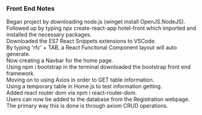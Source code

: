 ### Front End Notes
Began project by downloading node.js (winget install OpenJS.NodeJS).  
Followed up by typing npx create-react-app hotel-front which imported and installed the necessary packages.  
Downloaded the ES7 React Snippets extensions to VSCode.  
By typing 'rfc' + TAB, a React Funcitonal Component layout will auto generate.  
Now creating a Navbar for the home page.  
Using npm i bootstrap in the terminal downloaded the bootstrap front end framework.  
Moving on to using Axios in order to GET table information.  
Using a temporary table in Home.js to test information getting.  
Added react router dom via npm i react-router-dom.  
Users can now be added to the database from the Registration webpage.  
The primary way this is done is through axiom CRUD operations.  